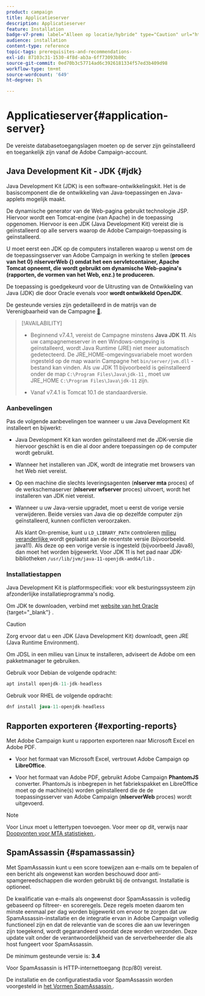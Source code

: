 ```yaml
---
product: campaign
title: Applicatieserver
description: Applicatieserver
feature: Installation
badge-v7-prem: label="Alleen op locatie/hybride" type="Caution" url="https://experienceleague.adobe.com/docs/campaign-classic/using/installing-campaign-classic/architecture-and-hosting-models/hosting-models-lp/hosting-models.html?lang=nl" tooltip="Alleen van toepassing op on-premise en hybride implementaties"
audience: installation
content-type: reference
topic-tags: prerequisites-and-recommendations-
exl-id: 87103c31-1530-4f8d-ab3a-6ff73093b80c
source-git-commit: 0ed70b3c57714ad6c3926181334f57ed3b409d98
workflow-type: tm+mt
source-wordcount: '649'
ht-degree: 1%

---
```


# Applicatieserver{#application-server}

De vereiste databasetoegangslagen moeten op de server zijn geïnstalleerd en toegankelijk zijn vanaf de Adobe Campaign-account.

## Java Development Kit - JDK {#jdk}

Java Development Kit (JDK) is een software-ontwikkelingskit. Het is de basiscomponent die de ontwikkeling van Java-toepassingen en Java-applets mogelijk maakt.

De dynamische generator van de Web-pagina gebruikt technologie JSP. Hiervoor wordt een Tomcat-engine (van Apache) in de toepassing opgenomen. Hiervoor is een JDK (Java Development Kit) vereist die is geïnstalleerd op alle servers waarop de Adobe Campaign-toepassing is geïnstalleerd.

U moet eerst een JDK op de computers installeren waarop u wenst om de de toepassingsserver van Adobe Campaign in werking te stellen (**proces van het 0&rbrace; nlserverWeb &lbrace;) omdat het een servletcontainer, Apache Tomcat opneemt, die wordt gebruikt om dynamische Web-pagina&#39;s (rapporten, de vormen van het Web, enz.) te produceren.**

De toepassing is goedgekeurd voor de Uitrusting van de Ontwikkeling van Java (JDK) die door Oracle evenals voor **wordt ontwikkeld OpenJDK**.

De gesteunde versies zijn gedetailleerd in de matrijs van de Verenigbaarheid van de Campagne [&#128279;](../../rn/using/compatibility-matrix.md).


>[!AVAILABILITY]
>
>* Beginnend v7.4.1, vereist de Campagne minstens **Java JDK 11**. Als uw campagnemeserver in een Windows-omgeving is geïnstalleerd, wordt Java Runtime (JRE) niet meer automatisch gedetecteerd. De JRE_HOME-omgevingsvariabele moet worden ingesteld op de map waarin Campagne het `bin/server/jvm.dll` -bestand kan vinden. Als uw JDK 11 bijvoorbeeld is geïnstalleerd onder de map `C:\Program Files\Java\jdk-11` , moet uw JRE_HOME `C:\Program Files\Java\jdk-11` zijn.
>
>* Vanaf v7.4.1 is Tomcat 10.1 de standaardversie.
>

### Aanbevelingen

Pas de volgende aanbevelingen toe wanneer u uw Java Development Kit installeert en bijwerkt:

* Java Development Kit kan worden geïnstalleerd met de JDK-versie die hiervoor geschikt is en die al door andere toepassingen op de computer wordt gebruikt.

* Wanneer het installeren van JDK, wordt de integratie met browsers van het Web niet vereist.

* Op een machine die slechts leveringsagenten (**nlserver mta** proces) of de werkschemaserver (**nlserver wfserver** proces) uitvoert, wordt het installeren van JDK niet vereist.

* Wanneer u uw Java-versie upgradet, moet u eerst de vorige versie verwijderen. Beide versies van Java die op dezelfde computer zijn geïnstalleerd, kunnen conflicten veroorzaken.

  Als klant On-premise, kunt u `LD_LIBRARY_PATH` controleren [ milieu veranderlijke ](installing-packages-with-linux.md#environment-variables) wordt geplaatst aan de recentste versie (bijvoorbeeld. java11). Als deze op een vorige versie is ingesteld (bijvoorbeeld Java8), dan moet het worden bijgewerkt. Voor JDK 11 is het pad naar JDK-bibliotheken `/usr/lib/jvm/java-11-openjdk-amd64/lib` .


### Installatiestappen

Java Development Kit is platformspecifiek: voor elk besturingssysteem zijn afzonderlijke installatieprogramma&#39;s nodig.

Om JDK te downloaden, verbind met [ website van het Oracle ](https://www.oracle.com/technetwork/java/javase/downloads/index.html){target="_blank"} .

>[!CAUTION]
>
> Zorg ervoor dat u een JDK (Java Development Kit) downloadt, geen JRE (Java Runtime Environment).


Om JDSL in een milieu van Linux te installeren, adviseert de Adobe om een pakketmanager te gebruiken.

Gebruik voor Debian de volgende opdracht:

```sql
apt install openjdk-11-jdk-headless
```

Gebruik voor RHEL de volgende opdracht:

```sql
dnf install java-11-openjdk-headless
```



## Rapporten exporteren {#exporting-reports}

Met Adobe Campaign kunt u rapporten exporteren naar Microsoft Excel en Adobe PDF.

* Voor het formaat van Microsoft Excel, vertrouwt Adobe Campaign op **LibreOffice**.

* Voor het formaat van Adobe PDF, gebruikt Adobe Campaign **PhantomJS** converter. PhantomJs is inbegrepen in het fabriekspakket en LibreOffice moet op de machine(s) worden geïnstalleerd die de de toepassingsserver van Adobe Campaign (**nlserverWeb** proces) wordt uitgevoerd.

>[!NOTE]
>
>Voor Linux moet u lettertypen toevoegen. Voor meer op dit, verwijs naar [ Doopvonten voor MTA statistieken ](../../installation/using/prerequisites-of-campaign-installation-in-linux.md#fonts-for-mta-statistics).

## SpamAssassin {#spamassassin}

Met SpamAssassin kunt u een score toewijzen aan e-mails om te bepalen of een bericht als ongewenst kan worden beschouwd door anti-spamgereedschappen die worden gebruikt bij de ontvangst. Installatie is optioneel.

De kwalificatie van e-mails als ongewenst door SpamAssassin is volledig gebaseerd op filtreer- en scoreregels. Deze regels moeten daarom ten minste eenmaal per dag worden bijgewerkt om ervoor te zorgen dat uw SpamAssassin-installatie en de integratie ervan in Adobe Campaign volledig functioneel zijn en dat de relevantie van de scores die aan uw leveringen zijn toegekend, wordt gegarandeerd voordat deze worden verzonden. Deze update valt onder de verantwoordelijkheid van de serverbeheerder die als host fungeert voor SpamAssassin.

De minimum gesteunde versie is: **3.4**

Voor SpamAssassin is HTTP-internettoegang (tcp/80) vereist.

De installatie en de configuratiestadia voor SpamAssassin worden voorgesteld in [ het Vormen SpamAssassin ](../../installation/using/configuring-spamassassin.md).
